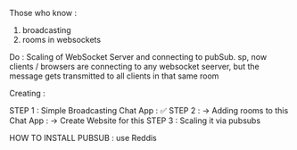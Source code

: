Those who know : 
1. broadcasting
2. rooms in websockets 


Do : Scaling of WebSocket Server and connecting to pubSub. sp, now clients / browsers are connecting to any websocket seerver, but the message gets transmitted to all clients in that same room

Creating : 

STEP 1 : Simple Broadcasting Chat App            : ✅
STEP 2 : -> Adding rooms to this Chat App        : 
         -> Create Website for this
STEP 3 : Scaling it via pubsubs


HOW TO INSTALL PUBSUB : use Reddis 